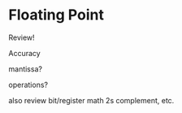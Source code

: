 # Floating Point

Review!

Accuracy

mantissa?

operations?

also review bit/register math 2s complement, etc.
